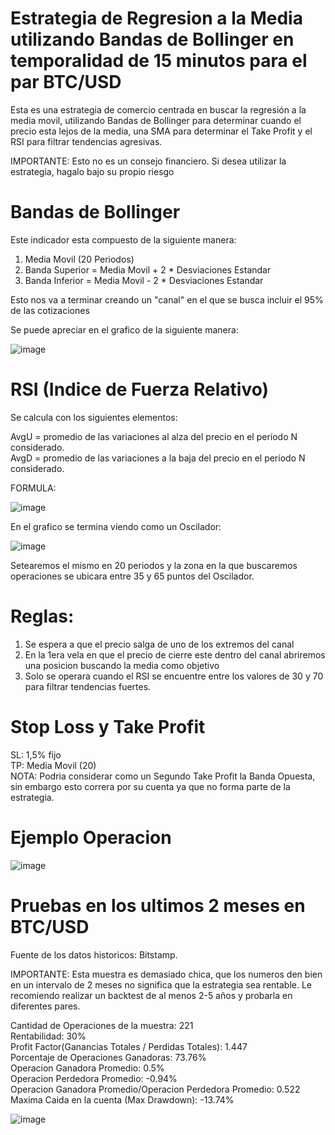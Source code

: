 # Estrategia de Regresion a la Media utilizando Bandas de Bollinger en temporalidad de 15 minutos para el par BTC/USD
Esta es una estrategia de comercio centrada en buscar la regresión a la media movil, utilizando Bandas de Bollinger para determinar cuando el precio esta lejos de la media, una SMA para determinar el Take Profit y el RSI para filtrar tendencias agresivas.

IMPORTANTE: Esto no es un consejo financiero. Si desea utilizar la estrategia, hagalo bajo su propio riesgo

# Bandas de Bollinger

Este indicador esta compuesto de la siguiente manera:

1) Media Movil (20 Periodos)
2) Banda Superior = Media Movil + 2 * Desviaciones Estandar
3) Banda Inferior = Media Movil - 2 * Desviaciones Estandar

Esto nos va a terminar creando un "canal" en el que se busca incluir el 95% de las cotizaciones

Se puede apreciar en el grafico de la siguiente manera:

![image](https://user-images.githubusercontent.com/99511913/193709042-4b812905-eccc-48a8-b594-cb388ab5a91b.png)

# RSI (Indice de Fuerza Relativo)

Se calcula con los siguientes elementos:

AvgU = promedio de las variaciones al alza del precio en el período N considerado.  
AvgD = promedio de las variaciones a la baja del precio en el período N considerado.  

FORMULA:  

![image](https://user-images.githubusercontent.com/99511913/193709290-71bc616b-1586-4790-b65f-959e116832e4.png)

En el grafico se termina viendo como un Oscilador:

![image](https://user-images.githubusercontent.com/99511913/193710160-a0b68456-82f3-478a-a639-c808dcf77067.png)

Setearemos el mismo en 20 periodos y la zona en la que buscaremos operaciones se ubicara entre 35 y 65 puntos del Oscilador. 



# Reglas:

1) Se espera a que el precio salga de uno de los extremos del canal
2) En la 1era vela en que el precio de cierre este dentro del canal abriremos una posicion buscando la media como objetivo
3) Solo se operara cuando el RSI se encuentre entre los valores de 30 y 70 para filtrar tendencias fuertes.

# Stop Loss y Take Profit

SL: 1,5% fijo  
TP: Media Movil (20)  
NOTA: Podria considerar como un Segundo Take Profit la Banda Opuesta, sin embargo esto correra por su cuenta ya que no forma parte de la estrategia. 

# Ejemplo Operacion

![image](https://user-images.githubusercontent.com/99511913/193711150-c0fe85cc-b26c-4ea6-af73-a83e8063e590.png)

# Pruebas en los ultimos 2 meses en BTC/USD
Fuente de los datos historicos: Bitstamp.

  
IMPORTANTE: Esta muestra es demasiado chica, que los numeros den bien en un intervalo de 2 meses no significa que la estrategia sea rentable. Le recomiendo realizar un backtest de al menos 2-5 años y probarla en diferentes pares.
    
Cantidad de Operaciones de la muestra: 221    
Rentabilidad: 30%   
Profit Factor(Ganancias Totales / Perdidas Totales): 1.447    
Porcentaje de Operaciones Ganadoras: 73.76%   
Operacion Ganadora Promedio: 0.5%   
Operacion Perdedora Promedio: -0.94%    
Operacion Ganadora Promedio/Operacion Perdedora Promedio: 0.522   
Maxima Caida en la cuenta (Max Drawdown): -13.74%   



![image](https://user-images.githubusercontent.com/99511913/193711324-e6d178c5-f03b-41e1-941d-f8eafa6b23e2.png)



